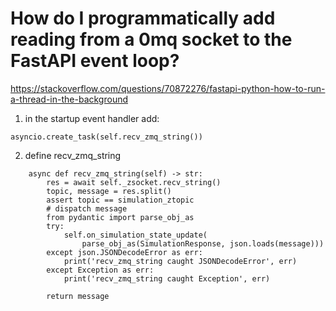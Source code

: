 # How do I programmatically add reading from a 0mq socket to the FastAPI event loop?


https://stackoverflow.com/questions/70872276/fastapi-python-how-to-run-a-thread-in-the-background

1. in the startup event handler add:
```
asyncio.create_task(self.recv_zmq_string())
```

2. define recv_zmq_string

```
    async def recv_zmq_string(self) -> str:
        res = await self._zsocket.recv_string()
        topic, message = res.split()
        assert topic == simulation_ztopic
        # dispatch message
        from pydantic import parse_obj_as
        try:
            self.on_simulation_state_update(
                parse_obj_as(SimulationResponse, json.loads(message)))
        except json.JSONDecodeError as err:
            print('recv_zmq_string caught JSONDecodeError', err)
        except Exception as err:
            print('recv_zmq_string caught Exception', err)

        return message
```
